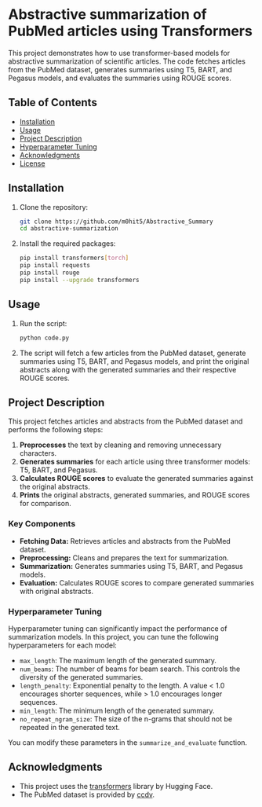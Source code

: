 
# Abstractive summarization of PubMed articles using Transformers

This project demonstrates how to use transformer-based models for abstractive summarization of scientific articles. The code fetches articles from the PubMed dataset, generates summaries using T5, BART, and Pegasus models, and evaluates the summaries using ROUGE scores.

## Table of Contents
- [Installation](#installation)
- [Usage](#usage)
- [Project Description](#project-description)
- [Hyperparameter Tuning](#hyperparameter-tuning)
- [Acknowledgments](#acknowledgments)
- [License](#license)

## Installation

1. Clone the repository:
    ```bash
    git clone https://github.com/m0hit5/Abstractive_Summary
    cd abstractive-summarization
    ```

2. Install the required packages:
    ```bash
    pip install transformers[torch]
    pip install requests
    pip install rouge
    pip install --upgrade transformers
    ```

## Usage

1. Run the script:
    ```bash
    python code.py
    ```

2. The script will fetch a few articles from the PubMed dataset, generate summaries using T5, BART, and Pegasus models, and print the original abstracts along with the generated summaries and their respective ROUGE scores.

## Project Description

This project fetches articles and abstracts from the PubMed dataset and performs the following steps:

1. **Preprocesses** the text by cleaning and removing unnecessary characters.
2. **Generates summaries** for each article using three transformer models: T5, BART, and Pegasus.
3. **Calculates ROUGE scores** to evaluate the generated summaries against the original abstracts.
4. **Prints** the original abstracts, generated summaries, and ROUGE scores for comparison.

### Key Components
- **Fetching Data:** Retrieves articles and abstracts from the PubMed dataset.
- **Preprocessing:** Cleans and prepares the text for summarization.
- **Summarization:** Generates summaries using T5, BART, and Pegasus models.
- **Evaluation:** Calculates ROUGE scores to compare generated summaries with original abstracts.

### Hyperparameter Tuning

Hyperparameter tuning can significantly impact the performance of summarization models. In this project, you can tune the following hyperparameters for each model:

- `max_length`: The maximum length of the generated summary.
- `num_beams`: The number of beams for beam search. This controls the diversity of the generated summaries.
- `length_penalty`: Exponential penalty to the length. A value < 1.0 encourages shorter sequences, while > 1.0 encourages longer sequences.
- `min_length`: The minimum length of the generated summary.
- `no_repeat_ngram_size`: The size of the n-grams that should not be repeated in the generated text.

You can modify these parameters in the `summarize_and_evaluate` function.

## Acknowledgments

- This project uses the [transformers](https://github.com/huggingface/transformers) library by Hugging Face.
- The PubMed dataset is provided by [ccdv](https://huggingface.co/datasets/ccdv/pubmed-summarization?viewer_api=true).
